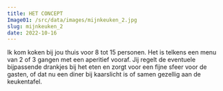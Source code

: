 ```yaml
---
title: HET CONCEPT
Image01: /src/data/images/mijnkeuken_2.jpg
slug: mijnkeuken_2
date: 2022-10-16
---
```

I﻿k kom koken bij jou thuis voor 8 tot 15 personen. Het is telkens een menu van 2 of 3 gangen met een aperitief vooraf. Jij regelt de eventuele bijpassende drankjes bij het eten en zorgt voor een fijne sfeer voor de gasten, of dat nu een diner bij kaarslicht is of samen gezellig aan de keukentafel.